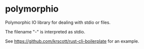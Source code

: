 # polymorphio
Polymorphic IO library for dealing with stdio or files.

The filename "-" is interpreted as stdio.

See https://github.com/krscott/rust-cli-boilerplate for an example.
